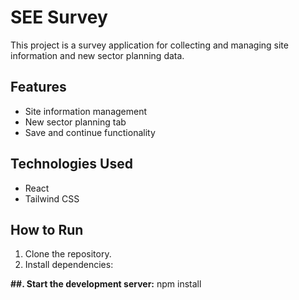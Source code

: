 # SEE Survey

This project is a survey application for collecting and managing site information and new sector planning data.

## Features
- Site information management
- New sector planning tab
- Save and continue functionality

## Technologies Used
- React
- Tailwind CSS

## How to Run
1. Clone the repository.
2. Install dependencies:

**##. Start the development server:**
npm install
